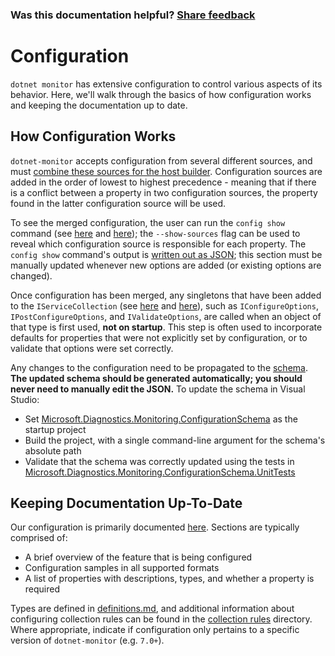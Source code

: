 ### Was this documentation helpful? [Share feedback](https://www.research.net/r/DGDQWXH?src=documentation%2FlearningPath%2Fconfiguration)

# Configuration

`dotnet monitor` has extensive configuration to control various aspects of its behavior. Here, we'll walk through the basics of how configuration works and keeping the documentation up to date.

## How Configuration Works

`dotnet-monitor` accepts configuration from several different sources, and must [combine these sources for the host builder](https://github.com/dotnet/dotnet-monitor/blob/ba8c36235943562581b666e74ef07954313eda56/src/Tools/dotnet-monitor/HostBuilder/HostBuilderHelper.cs#L46). Configuration sources are added in the order of lowest to highest precedence - meaning that if there is a conflict between a property in two configuration sources, the property found in the latter configuration source will be used.

To see the merged configuration, the user can run the `config show` command (see [here](https://github.com/dotnet/dotnet-monitor/blob/548473668b05f4decd50d2999708bbf8d231b6e9/src/Tools/dotnet-monitor/Program.cs#L68) and [here](https://github.com/dotnet/dotnet-monitor/blob/548473668b05f4decd50d2999708bbf8d231b6e9/src/Tools/dotnet-monitor/Commands/ConfigShowCommandHandler.cs)); the `--show-sources` flag can be used to reveal which configuration source is responsible for each property. The `config show` command's output is [written out as JSON](https://github.com/dotnet/dotnet-monitor/blob/548473668b05f4decd50d2999708bbf8d231b6e9/src/Tools/dotnet-monitor/ConfigurationJsonWriter.cs); this section must be manually updated whenever new options are added (or existing options are changed).

Once configuration has been merged, any singletons that have been added to the `IServiceCollection` (see [here](https://github.com/dotnet/dotnet-monitor/blob/548473668b05f4decd50d2999708bbf8d231b6e9/src/Tools/dotnet-monitor/ServiceCollectionExtensions.cs) and [here](https://github.com/dotnet/dotnet-monitor/blob/548473668b05f4decd50d2999708bbf8d231b6e9/src/Tools/dotnet-monitor/Commands/CollectCommandHandler.cs#L85)), such as `IConfigureOptions`, `IPostConfigureOptions`, and `IValidateOptions`, are called when an object of that type is first used, **not on startup**. This step is often used to incorporate defaults for properties that were not explicitly set by configuration, or to validate that options were set correctly. 

Any changes to the configuration need to be propagated to the [schema](https://github.com/dotnet/dotnet-monitor/blob/548473668b05f4decd50d2999708bbf8d231b6e9/documentation/schema.json). **The updated schema should be generated automatically; you should never need to manually edit the JSON.** To update the schema in Visual Studio:
* Set [Microsoft.Diagnostics.Monitoring.ConfigurationSchema](https://github.com/dotnet/dotnet-monitor/tree/548473668b05f4decd50d2999708bbf8d231b6e9/src/Tests/Microsoft.Diagnostics.Monitoring.ConfigurationSchema) as the startup project
* Build the project, with a single command-line argument for the schema's absolute path
* Validate that the schema was correctly updated using the tests in [Microsoft.Diagnostics.Monitoring.ConfigurationSchema.UnitTests](https://github.com/dotnet/dotnet-monitor/tree/ba8c36235943562581b666e74ef07954313eda56/src/Tests/Microsoft.Diagnostics.Monitoring.ConfigurationSchema.UnitTests)

## Keeping Documentation Up-To-Date

Our configuration is primarily documented [here](https://github.com/dotnet/dotnet-monitor/tree/548473668b05f4decd50d2999708bbf8d231b6e9/documentation/configuration). Sections are typically comprised of:
* A brief overview of the feature that is being configured
* Configuration samples in all supported formats
* A list of properties with descriptions, types, and whether a property is required

Types are defined in [definitions.md](https://github.com/dotnet/dotnet-monitor/blob/548473668b05f4decd50d2999708bbf8d231b6e9/documentation/api/definitions.md), and additional information about configuring collection rules can be found in the [collection rules](https://github.com/dotnet/dotnet-monitor/blob/548473668b05f4decd50d2999708bbf8d231b6e9/documentation/collectionrules) directory. Where appropriate, indicate if configuration only pertains to a specific version of `dotnet-monitor` (e.g. `7.0+`).
